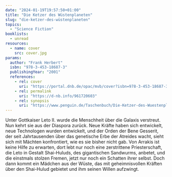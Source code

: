 ```yaml
---
date: "2024-01-19T19:57:50+01:00"
title: "Die Ketzer des Wüstenplaneten"
slug: "die-ketzer-des-wüstenplaneten"
topics:
  - "Science Fiction"
booklists:
  - unread
resources:
  - name: cover
    src: cover.jpg
params:
  author: "Frank Herbert"
  isbn: "978-3-453-18687-3"
  publishingYear: "2001"
  references:
    - rel: cover
      uri: "https://portal.dnb.de/opac/mvb/cover?isbn=978-3-453-18687-3"
    - rel: permalink
      uri: "https://d-nb.info/961720603"
    - rel: synopsis
      uri: "https://www.penguin.de/Taschenbuch/Die-Ketzer-des-Wuestenplaneten/Frank-Herbert/Heyne/e165027.rhd"
---
```


Unter Gottkaiser Leto II. wurde die Menschheit über die Galaxis verstreut. Nun 
kehrt sie aus der Diaspora zurück. Neue Kräfte haben sich entwickelt, neue 
Technologen wurden entwickelt, und der Orden der Bene Gesserit, der seit 
Jahrtausenden über das genetische Erbe der Atreides wacht, sieht sich mit 
Mächten konfrontiert, wie es sie bisher nicht gab. Von Arrakis ist keine Hilfe 
zu erwarten, dort lebt nur noch eine zerstrittene Priesterschaft, die Leto in 
Gestalt Shai-Huluds, des gigantischen Sandwurms, anbetet, und die einstmals 
stolzen Fremen, jetzt nur noch ein Schatten ihrer selbst. Doch dann kommt ein 
Mädchen aus der Wüste, das mit geheimnisvollen Kräften über den Shai-Hulud 
gebietet und ihm seinen Willen aufzwingt.